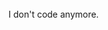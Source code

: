<br>
I don't code anymore.
<br><br><br><br>
<br><br>


<!---
nyanbeans/nyanbeans is a ✨ special ✨ repository because its `README.md` (this file) appears on your GitHub profile.
You can click the Preview link to take a look at your changes.
--->
